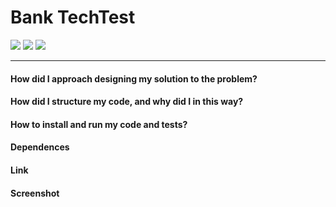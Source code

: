 # Bank TechTest

<img src="https://img.shields.io/badge/Jest-323330?style=for-the-badge&logo=Jest&logoColor=white"> <img src="https://img.shields.io/badge/JavaScript-F7DF1E?style=for-the-badge&logo=javascript&logoColor=black"> <img src="https://img.shields.io/badge/Node.js-43853D?style=for-the-badge&logo=node.js&logoColor=white">
***

#### How did I approach designing my solution to the problem?



#### How did I structure my code, and why did I in this way?



#### How to install and run my code and tests?


#### Dependences 

#### Link

#### Screenshot
